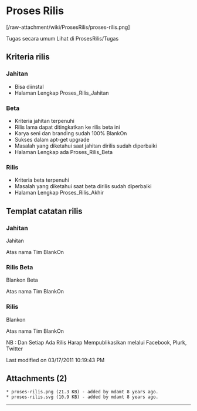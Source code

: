 # Proses Rilis
[/raw-attachment/wiki/ProsesRilis/proses-rilis.png]

Tugas secara umum Lihat di ProsesRilis/Tugas
## Kriteria rilis
### Jahitan
   * Bisa diinstal
   * Halaman Lengkap Proses_Rilis_Jahitan

### Beta
   * Kriteria jahitan terpenuhi
   * Rilis lama dapat ditingkatkan ke rilis beta ini
   * Karya seni dan branding sudah 100% BlankOn
   * Sukses dalam apt-get upgrade
   * Masalah yang diketahui saat jahitan dirilis sudah diperbaiki
   * Halaman Lengkap ada Proses_Rilis_Beta

### Rilis
   * Kriteria beta terpenuhi
   * Masalah yang diketahui saat beta dirilis sudah diperbaiki
   * Halaman Lengkap Proses_Rilis_Akhir

## Templat catatan rilis
### Jahitan
<Nama Kode> Jahitan <nomor-jahitan>

<Kata pengantar>

<URL>

<Daftar masalah yang menyertakan taut2 ke tiket>

Atas nama Tim BlankOn
<Nama wakil tim rilis>

### Rilis Beta
Blankon <nomor-versi> Beta

<Kata Pengantar>

<Fitur Desktop Standar>

<Fitur Desktop Minimalist>

<Tentang BlankOn>

<URL>

<Daftar masalah yang menyertakan taut2 ke tiket>

<Timbal Balik dan Bantuan>

Atas nama Tim BlankOn
<Nama wakil tim rilis>

### Rilis
Blankon <nomor-versi>

<Kata Pengantar>

<Fitur Desktop Standar>

<Fitur Desktop Minimalist>

<Tentang BlankOn>

<URL>

<cermin-cermin>

<Timbal Balik dan Bantuan>

Atas nama Tim BlankOn
<Nama wakil tim rilis>

NB : Dan Setiap Ada Rilis Harap Mempublikasikan melalui Facebook, Plurk,
Twitter

Last modified on 03/17/2011 10:19:43 PM

## Attachments (2)
    * proses-rilis.png​ (21.3 KB) - added by mdamt 8 years ago.
    * proses-rilis.svg​ (10.9 KB) - added by mdamt 8 years ago.




---
 



